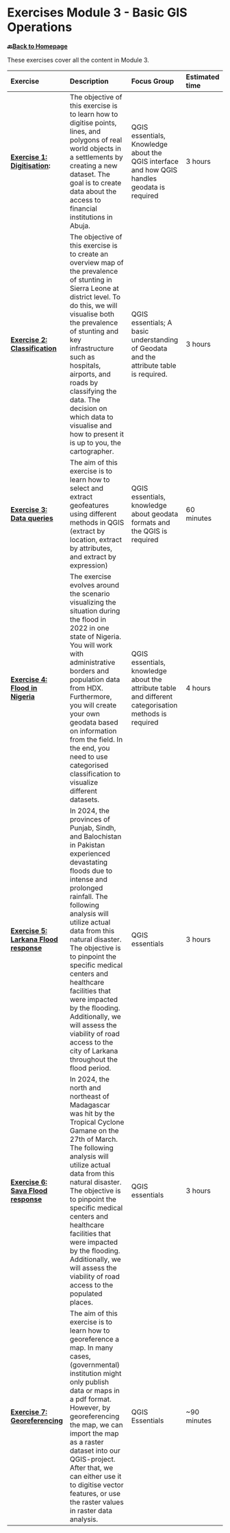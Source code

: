 # Exercises Module 3 - Basic GIS Operations

__🔙[Back to Homepage](/content/intro.md)__

These exercises cover all the content in Module 3.


| Exercise| Description |Focus Group|Estimated time| 
| :-------------------- | :----------------- |:----------------- |:----------------- |
| __[Exercise 1: Digitisation](/content/Modul_3/en_qgis_digitalisation_ex2.md):__ | The objective of this exercise is to learn how to digitise points, lines, and polygons of real world objects in a settlements by creating a new dataset. The goal is to create data about the access to financial institutions in Abuja. | QGIS essentials, Knowledge about the QGIS interface and how QGIS handles geodata is required | 3 hours | 
| __[Exercise 2: Classification](/content/Modul_3/en_qgis_classification_ex1.md)__ | The objective of this exercise is to create an overview map of the prevalence of stunting in Sierra Leone at district level. To do this, we will visualise both the prevalence of stunting and key infrastructure such as hospitals, airports, and roads by classifying the data. The decision on which data to visualise and how to present it is up to you, the cartographer. | QGIS essentials; A basic understanding of Geodata and the attribute table is required. | 3 hours | 
| __[Exercise 3: Data queries](/content/Modul_3/en_qgis_data_queries_ex1.md)__ |  The aim of this exercise is to learn how to select and extract geofeatures using different methods in QGIS (extract by location, extract by attributes, and extract by expression)  | QGIS essentials, knowledge about geodata formats and the QGIS is required | 60 minutes  |
| __[Exercise 4: Flood in Nigeria](/content/Modul_3/en_qgis_modul_3_ex1.md)__| The exercise evolves around the scenario visualizing the situation during the flood in 2022 in one state of  Nigeria. You will work with administrative borders and population data from HDX.  Furthermore, you will create your own geodata based on information from the field. In the end, you need to use categorised classification to visualize different datasets. | QGIS essentials, knowledge about the attribute table and different categorisation methods is required | 4 hours | 
| __[Exercise 5: Larkana Flood response](/content/Modul_3/en_qgis_module_3_ex2.md)__| In 2024, the provinces of Punjab, Sindh, and Balochistan in Pakistan experienced devastating floods due to intense and prolonged rainfall. The following analysis will utilize actual data from this natural disaster. The objective is to pinpoint the specific medical centers and healthcare facilities that were impacted by the flooding. Additionally, we will assess the viability of road access to the city of Larkana throughout the flood period. | QGIS essentials | 3 hours | 
| __[Exercise 6: Sava Flood response](/content/Modul_3/en_qgis_modul_3_ex3_madagascar.md)__ |In 2024, the north and northeast of Madagascar was hit by the Tropical Cyclone Gamane on the 27th of March. The following analysis will utilize actual data from this natural disaster. The objective is to pinpoint the specific medical centers and healthcare facilities that were impacted by the flooding. Additionally, we will assess the viability of road access to the populated places. | QGIS essentials | 3 hours | 
| __[Exercise 7: Georeferencing](/content/Modul_3/en_module_3_ex_5_georeferencing.md)__ | The aim of this exercise is to learn how to georeference a map. In many cases, (governmental) institution might only publish data or maps in a pdf format. However, by georeferencing the map, we can import the map as a raster dataset into our QGIS-project. After that, we can either use it to digitise vector features, or use the raster values in raster data analysis.  | QGIS Essentials | ~90 minutes |
